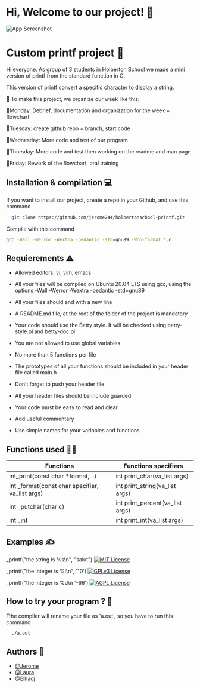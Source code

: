 
# Hi, Welcome to our project! 👋




![App Screenshot](https://scontent-cdg4-2.xx.fbcdn.net/v/t39.30808-6/429641439_792522079563968_5846022648137048441_n.png?_nc_cat=101&ccb=1-7&_nc_sid=cc71e4&_nc_ohc=qXNlfBeJUM0Q7kNvgF6Eb2G&_nc_oc=AdkI4zOWe6OTfTVWMESaOVKP5Dl8eqBz47gGEc9L1xahLaMcb_YuW51-ZI-k-2HK2Cg&_nc_zt=23&_nc_ht=scontent-cdg4-2.xx&_nc_gid=Z_mYbVAEjbBLnUmeTc2VRA&oh=00_AYGsT9WIMUSLHqyVo2RWCL-haLED7Zk1LBQRPhQ41aBHvw&oe=67EAEEB3)


# Custom printf project 📓

Hi everyone. As group of 3 students in Holberton School we made a mini version of printf from the standard function in C. 

This version of printf convert a specific character to display a string.

📅​ To make this project, we organize our week like this: 

📍Monday: Debrief, documentation and organization for the week + flowchart

📍Tuesday: create github repo + branch, start code

📍Wednesday: More code and test of our program

📍Thursday: More code and test then working on the readme and man page

📍Friday: Rework of the flowchart, oral training


## Installation & compilation 💻

If you want to install our project, create a repo in your Github, and use this command

```bash
  git clone https://github.com/jerome244/holbertonschool-printf.git
```

Compile with this command 
```bash
gcc -Wall -Werror -Wextra -pedantic -std=gnu89 -Wno-format *.c
```
## Requierements ⚠️

- Allowed editors: vi, vim, emacs


- All your files will be compiled on Ubuntu 20.04 LTS using gcc, using the options -Wall -Werror -Wextra -pedantic -std=gnu89


- All your files should end with a new line


- A README.md file, at the root of the folder of the project is mandatory


- Your code should use the Betty style. It will be checked using betty-style.pl and betty-doc.pl


- You are not allowed to use global variables


- No more than 5 functions per file

- The prototypes of all your functions should be included in your header file called main.h


- Don’t forget to push your header file


- All your header files should be include guarded

- Your code must be easy to read and clear 

- Add useful commentary

- Use simple names for your variables and functions 

## Functions used 👩‍💻

| Functions           | Functions specifiers                                                                |
| ----------------- | ------------------------------------------------------------------ |
|  int_print(const char *format,...) | int print_char(va_list args) |
| int _format(const char specifier, va_list args) | int print_string(va_list args) |
| int _putchar(char c) | int print_percent(va_list args)|
| int _int| int print_int(va_list args) |


## Examples ✍️

_printf("the string is %s\n", "salut") 
[![MIT License](https://img.shields.io/badge/output:-the_string_is_salut-green.svg)](https://choosealicense.com/licenses/mit/)

_printf("the integer is %i\n", '10')
[![GPLv3 License](https://img.shields.io/badge/output:-the_integer_is_10-yellow.svg)](https://opensource.org/licenses/)

_printf("the integer is %d\n '-66')
[![AGPL License](https://img.shields.io/badge/output:-the_integer_is_--66-blue.svg)](http://www.gnu.org/licenses/agpl-3.0)


## How to try your program ? 🚀

Tthe compiler will rename your file as 'a.out', so you have to run this command 

```bash
  ./a.out
```


## Authors 👷

- [@Jerome](https://github.com/jerome244)
- [@Laura](https://github.com/c4lice)
- [@Elhadj](https://github.com/hedjouj)

